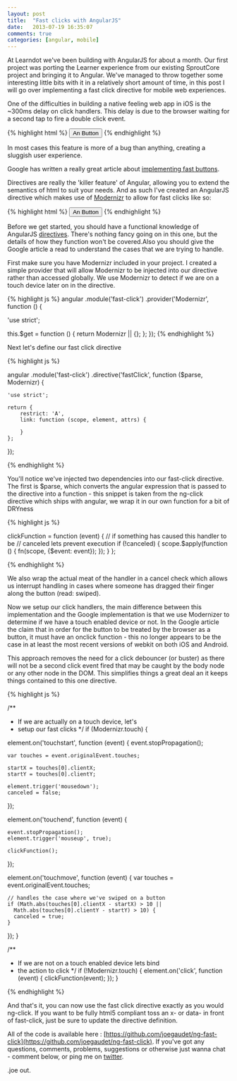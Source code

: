 ```yaml
---
layout: post
title:  "Fast clicks with AngularJS"
date:   2013-07-19 16:35:07
comments: true
categories: [angular, mobile]
---
```


At Learndot we've been building with AngularJS for about a month. Our first project was porting the Learner experience from our existing SproutCore project and bringing it to Angular. We've managed to throw together some interesting little bits with it in a relatively short amount of time, in this post I will go over implementing a fast click directive for mobile web experiences.

One of the difficulties in building a native feeling web app in iOS is the ~300ms delay on click handlers. This delay is due to the browser waiting for a second tap to fire a double click event. 

{% highlight html %}
	<button onclick="someClickFunction()">An Button</button>
{% endhighlight %}

In most cases this feature is more of a bug than anything, creating a sluggish user experience.

Google has written a really great article about [implementing fast buttons](https://developers.google.com/mobile/articles/fast_buttons). 

Directives are really the 'killer feature' of Angular, allowing you to extend the semantics of html to suit your needs. And as such I've created an AngularJS directive which makes use of [Modernizr](http://modernizr.com/) to allow for fast clicks like so:

{% highlight html %}
	<button fast-click="someClickFunction()">An Button</button>
{% endhighlight %}


Before we get started, you should have a functional knowledge of AngularJS [directives](httpu//docs.angularjs.org/guide/directive). There's nothing fancy going on in this one, but the details of how they function won't be covered.Also you should give the Google article a read to understand the cases that we are trying to handle.

First make sure you have Modernizr included in your project. I created a simple provider that will allow Modernizr to be injected into our directive rather than accessed globally. We use Modernizr to detect if we are on a touch device later on in the directive.

{% highlight js %}
angular
.module('fast-click')
.provider('Modernizr', function () {

  'use strict';

  this.$get = function () {
    return Modernizr || {};
  };
});
{% endhighlight %}

Next let's define our fast click directive 

{% highlight js %}

angular
.module('fast-click')
.directive('fastClick', function ($parse, Modernizr) {

	'use strict';

	return {
		restrict: 'A',
		link: function (scope, element, attrs) {

	 	}
	};
});

{% endhighlight %}

You'll notice we've injected two dependencies into our fast-click directive. The first is $parse, which converts the angular expression that is passed to the directive into a function - this snippet is taken from the ng-click directive which ships with angular, we wrap it in our own function for a bit of DRYness

{% highlight js %}

clickFunction = function (event) {
	// if something has caused this handler to be
	// canceled lets prevent execution
	if (!canceled) {
		scope.$apply(function () {
    	fn(scope, {$event: event});
		});
	}
};

{% endhighlight %}

We also wrap the actual meat of the handler in a cancel check which allows us interrupt handling in cases where someone has dragged their finger along the button (read: swiped).

Now we setup our click handlers, the main difference between this implementation and the Google implementation is that we use Modernizer to determine if we have a touch enabled device or not. In the Google article the claim that in order for the button to be treated by the browser as a button, it must have an onclick function - this no longer appears to be the case in at least the most recent versions of webkit on both iOS and Android. 

This approach removes the need for a click debouncer (or buster) as there will not be a second click event fired that may be caught by the body node or any other node in the DOM. This simplifies things a great deal an it keeps things contained to this one directive.

{% highlight js %}

/**
 * If we are actually on a touch device, let's
 * setup our fast clicks
 */
if (Modernizr.touch) {

  element.on('touchstart', function (event) {
    event.stopPropagation();

    var touches = event.originalEvent.touches;

    startX = touches[0].clientX;
    startY = touches[0].clientY;

    element.trigger('mousedown');
    canceled = false;
  });

  element.on('touchend', function (event) {

    event.stopPropagation();
    element.trigger('mouseup', true);

    clickFunction();
  });

  element.on('touchmove', function (event) {
    var touches = event.originalEvent.touches;

    // handles the case where we've swiped on a button
    if (Math.abs(touches[0].clientX - startX) > 10 ||
      Math.abs(touches[0].clientY - startY) > 10) {
      canceled = true;
    }
  });
}

/**
 * If we are not on a touch enabled device lets bind
 * the action to click
 */
if (!Modernizr.touch) {
  element.on('click', function (event) {
    clickFunction(event);
  });
}

{% endhighlight %}

And that's it, you can now use the fast click directive exactly as you would ng-click. If you want to be fully html5 compliant toss an x- or data- in front of fast-click, just be sure to update the directive definition.

All of the code is available here : [https://github.com/joegaudet/ng-fast-click](https://github.com/joegaudet/ng-fast-click). If you've got any questions, comments, problems, suggestions or otherwise just wanna chat - comment below, or ping me on [twitter](https://twitter.com/joegaudet).


.joe out.


